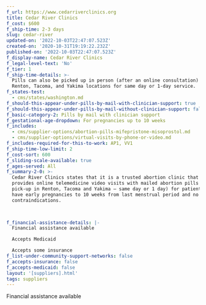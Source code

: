 ```yaml
---
f_url: https://www.cedarriverclinics.org
title: Cedar River Clinics
f_cost: $600
f_ship-time: 2-3 days
slug: cedar-river
updated-on: '2022-10-03T22:47:07.523Z'
created-on: '2020-10-31T19:19:22.232Z'
published-on: '2022-10-03T22:47:07.523Z'
f_display-name: Cedar River Clinics
f_legal-level-text: 'No'
f_tier: 1
f_ship-time-details: >-
  Pills can also be picked up in person (after an online consultation) at the
  Renton, Tacoma, and Yakima locations for same day or 1-day service.
f_states-test:
  - cms/states/washington.md
f_should-this-appear-under-pills-by-mail-with-clinician-support: true
f_should-this-appear-under-pills-by-mail-without-clinician-support: false
f_basic-category-2: Pills by mail with clinician support
f_gestational-age-dropdown: For pregnancies up to 10 weeks
f_includes:
  - cms/supplier-options/abortion-pills-mifepristone-misoprostol.md
  - cms/supplier-options/virtual-visits-by-phone-or-video.md
f_includes-required-for-this-to-work: AP1, VV1
f_ship-time-low-limit: 2
f_cost-sort: 600
f_sliding-scale-available: true
f_ages-served: All
f_summary-2-0: >-
  Cedar River Clinics states that it is a trusted abortion clinic that also
  provides online telemedicine video visits with mailed abortion pills (or
  pick-up in Renton, Tacoma and Yakima – same day or 1 day) for patients who
  have early pregnancies to 10 weeks from last menstrual period and no medical
  contraindications.


  ‍
f_financial-assistance-details: |-
  Financial assistance available

  Accepts Medicaid

  Accepts some insurance
f_list-under-community-support-networks: false
f_accepts-insurance: false
f_accepts-medicaid: false
layout: '[suppliers].html'
tags: suppliers
---
```


Financial assistance available
